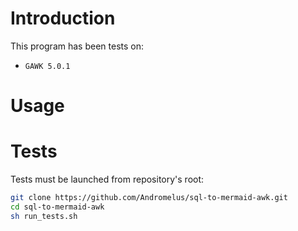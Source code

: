 # Introduction

This program has been tests on:
- ``GAWK 5.0.1``

# Usage


# Tests

Tests must be launched from repository's root:

```bash 
git clone https://github.com/Andromelus/sql-to-mermaid-awk.git
cd sql-to-mermaid-awk
sh run_tests.sh
```
